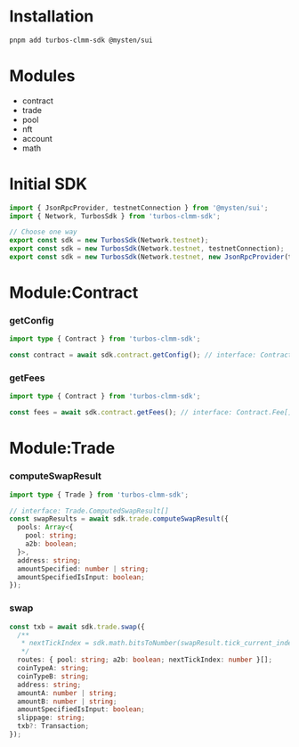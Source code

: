 # Installation

```bash
pnpm add turbos-clmm-sdk @mysten/sui
```

# Modules

- contract
- trade
- pool
- nft
- account
- math

# Initial SDK

```typescript
import { JsonRpcProvider, testnetConnection } from '@mysten/sui';
import { Network, TurbosSdk } from 'turbos-clmm-sdk';

// Choose one way
export const sdk = new TurbosSdk(Network.testnet);
export const sdk = new TurbosSdk(Network.testnet, testnetConnection);
export const sdk = new TurbosSdk(Network.testnet, new JsonRpcProvider(testnetConnection));
```

# Module:Contract

### getConfig

```typescript
import type { Contract } from 'turbos-clmm-sdk';

const contract = await sdk.contract.getConfig(); // interface: Contract.Config
```

### getFees

```typescript
import type { Contract } from 'turbos-clmm-sdk';

const fees = await sdk.contract.getFees(); // interface: Contract.Fee[]
```

# Module:Trade

### computeSwapResult

```typescript
import type { Trade } from 'turbos-clmm-sdk';

// interface: Trade.ComputedSwapResult[]
const swapResults = await sdk.trade.computeSwapResult({
  pools: Array<{
    pool: string;
    a2b: boolean;
  }>,
  address: string;
  amountSpecified: number | string;
  amountSpecifiedIsInput: boolean;
});
```

### swap

```typescript
const txb = await sdk.trade.swap({
  /**
   * nextTickIndex = sdk.math.bitsToNumber(swapResult.tick_current_index.bits)
   */
  routes: { pool: string; a2b: boolean; nextTickIndex: number }[];
  coinTypeA: string;
  coinTypeB: string;
  address: string;
  amountA: number | string;
  amountB: number | string;
  amountSpecifiedIsInput: boolean;
  slippage: string;
  txb?: Transaction;
});
```
